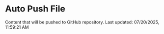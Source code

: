 # Auto Push File

Content that will be pushed to GitHub repository.
Last updated: 07/20/2025, 11:59:21 AM